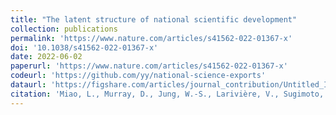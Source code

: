 ```yaml
---
title: "The latent structure of national scientific development"
collection: publications
permalink: 'https://www.nature.com/articles/s41562-022-01367-x'
doi: '10.1038/s41562-022-01367-x'
date: 2022-06-02
paperurl: 'https://www.nature.com/articles/s41562-022-01367-x'
codeurl: 'https://github.com/yy/national-science-exports'
dataurl: 'https://figshare.com/articles/journal_contribution/Untitled_Item/13623035/3'
citation: 'Miao, L., Murray, D., Jung, W.-S., Larivière, V., Sugimoto, C. R., & Ahn, Y.-Y. (2022). The latent structure of global scientific development. In Nature Human Behaviour 6, 1206–1217.'
---
```

